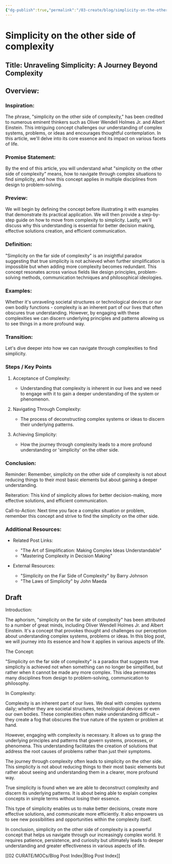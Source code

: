 ```yaml
---
{"dg-publish":true,"permalink":"/03-create/blog/simplicity-on-the-other-side-of-complexity/","tags":["simplicity","complex-systems"]}
---
```



# Simplicity on the other side of complexity

## Title: Unraveling Simplicity: A Journey Beyond Complexity

## Overview:

### Inspiration:
The phrase, "simplicity on the other side of complexity," has been credited to numerous eminent thinkers such as Oliver Wendell Holmes Jr. and Albert Einstein. This intriguing concept challenges our understanding of complex systems, problems, or ideas and encourages thoughtful contemplation. In this article, we'll delve into its core essence and its impact on various facets of life.

### Promise Statement:
By the end of this article, you will understand what "simplicity on the other side of complexity" means, how to navigate through complex situations to find simplicity, and how this concept applies in multiple disciplines from design to problem-solving.

### Preview:
We will begin by defining the concept before illustrating it with examples that demonstrate its practical application. We will then provide a step-by-step guide on how to move from complexity to simplicity. Lastly, we'll discuss why this understanding is essential for better decision making, effective solutions creation, and efficient communication.

### Definition:
"Simplicity on the far side of complexity" is an insightful paradox suggesting that true simplicity is not achieved when further simplification is impossible but when adding more complexity becomes redundant. This concept resonates across various fields like design principles, problem-solving methods, communication techniques and philosophical ideologies.

### Examples:
Whether it's unraveling societal structures or technological devices or our own bodily functions - complexity is an inherent part of our lives that often obscures true understanding. However, by engaging with these complexities we can discern underlying principles and patterns allowing us to see things in a more profound way.

### Transition:
Let's dive deeper into how we can navigate through complexities to find simplicity.

### Steps / Key Points

1. Acceptance of Complexity:
   - Understanding that complexity is inherent in our lives and we need to engage with it to gain a deeper understanding of the system or phenomenon.
   
2. Navigating Through Complexity:
   - The process of deconstructing complex systems or ideas to discern their underlying patterns.

3. Achieving Simplicity:
   - How the journey through complexity leads to a more profound understanding or 'simplicity' on the other side.

### Conclusion:

Reminder:
Remember, simplicity on the other side of complexity is not about reducing things to their most basic elements but about gaining a deeper understanding.

Reiteration:
This kind of simplicity allows for better decision-making, more effective solutions, and efficient communication.

Call-to-Action:
Next time you face a complex situation or problem, remember this concept and strive to find the simplicity on the other side.

### Additional Resources:

- Related Post Links: 
   - "The Art of Simplification: Making Complex Ideas Understandable"
   - "Mastering Complexity in Decision Making"

- External Resources:
   - "Simplicity on the Far Side of Complexity" by Barry Johnson
   - "The Laws of Simplicity" by John Maeda

## Draft


Introduction:

The aphorism, "simplicity on the far side of complexity" has been attributed to a number of great minds, including Oliver Wendell Holmes Jr. and Albert Einstein. It's a concept that provokes thought and challenges our perception about understanding complex systems, problems or ideas. In this blog post, we will journey into its essence and how it applies in various aspects of life.

The Concept:

"Simplicity on the far side of complexity" is a paradox that suggests true simplicity is achieved not when something can no longer be simplified, but rather when it cannot be made any more complex. This idea permeates many disciplines from design to problem-solving, communication to philosophy.

In Complexity:

Complexity is an inherent part of our lives. We deal with complex systems daily; whether they are societal structures, technological devices or even our own bodies. These complexities often make understanding difficult – they create a fog that obscures the true nature of the system or problem at hand.

However, engaging with complexity is necessary. It allows us to grasp the underlying principles and patterns that govern systems, processes, or phenomena. This understanding facilitates the creation of solutions that address the root causes of problems rather than just their symptoms.

The journey through complexity often leads to simplicity on the other side. This simplicity is not about reducing things to their most basic elements but rather about seeing and understanding them in a clearer, more profound way.

True simplicity is found when we are able to deconstruct complexity and discern its underlying patterns. It is about being able to explain complex concepts in simple terms without losing their essence. 

This type of simplicity enables us to make better decisions, create more effective solutions, and communicate more efficiently. It also empowers us to see new possibilities and opportunities within the complexity itself.

In conclusion, simplicity on the other side of complexity is a powerful concept that helps us navigate through our increasingly complex world. It requires patience, persistence, and curiosity but ultimately leads to deeper understanding and greater effectiveness in various aspects of life.




[[02 CURATE/MOCs/Blog Post Index\|Blog Post Index]]